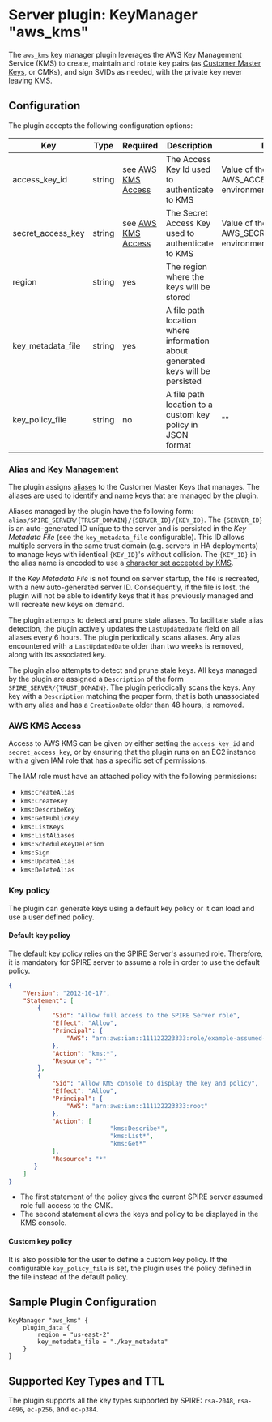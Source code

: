 # Server plugin: KeyManager "aws_kms"

The `aws_kms` key manager plugin leverages the AWS Key Management Service (KMS) to create, maintain and rotate key pairs (as [Customer Master Keys](https://docs.aws.amazon.com/kms/latest/developerguide/concepts.html#master_keys), or CMKs), and sign SVIDs as needed, with the private key never leaving KMS.

## Configuration

The plugin accepts the following configuration options:

| Key               | Type   | Required                              | Description                                             | Default                                                    |
| ----------------- | ------ | ------------------------------------- | ------------------------------------------------------- | ---------------------------------------------------------- |
| access_key_id     | string | see [AWS KMS Access](#aws-kms-access) | The Access Key Id used to authenticate to KMS           | Value of the AWS_ACCESS_KEY_ID environment variable        |
| secret_access_key | string | see [AWS KMS Access](#aws-kms-access) | The Secret Access Key used to authenticate to KMS       | Value of the AWS_SECRET_ACCESS_KEY environment variable    |
| region            | string | yes                                   | The region where the keys will be stored                |                                                            |
| key_metadata_file | string | yes                                   | A file path location where information about generated keys will be persisted    |                                   |
| key_policy_file   | string | no                                    | A file path location to a custom key policy in JSON format                       | ""                                |


### Alias and Key Management

The plugin assigns [aliases](https://docs.aws.amazon.com/kms/latest/developerguide/kms-alias.html) to the Customer Master Keys that manages. The aliases are used to identify and name keys that are managed by the plugin.

Aliases managed by the plugin have the following form: `alias/SPIRE_SERVER/{TRUST_DOMAIN}/{SERVER_ID}/{KEY_ID}`. The `{SERVER_ID}` is an auto-generated ID unique to the server and is persisted in the _Key Metadata File_ (see the `key_metadata_file` configurable). This ID allows multiple servers in the same trust domain (e.g. servers in HA deployments) to manage keys with identical `{KEY_ID}`'s without collision. The `{KEY_ID}` in the alias name is encoded to use a [character set accepted by KMS](https://docs.aws.amazon.com/kms/latest/APIReference/API_CreateAlias.html#API_CreateAlias_RequestSyntax).

If the _Key Metadata File_ is not found on server startup, the file is recreated, with a new auto-generated server ID. Consequently, if the file is lost, the plugin will not be able to identify keys that it has previously managed and will recreate new keys on demand.

The plugin attempts to detect and prune stale aliases. To facilitate stale alias detection, the plugin actively updates the `LastUpdatedDate` field on all aliases every 6 hours. The plugin periodically scans aliases. Any alias encountered with a `LastUpdatedDate` older than two weeks is removed, along with its associated key.

The plugin also attempts to detect and prune stale keys. All keys managed by the plugin are assigned a `Description` of the form `SPIRE_SERVER/{TRUST_DOMAIN}`. The plugin periodically scans the keys. Any key with a `Description` matching the proper form, that is both unassociated with any alias and has a `CreationDate` older than 48 hours, is removed.

### AWS KMS Access

Access to AWS KMS can be given by either setting the `access_key_id` and `secret_access_key`, or by ensuring that the plugin runs on an EC2 instance with a given IAM role that has a specific set of permissions.

The IAM role must have an attached policy with the following permissions:

- `kms:CreateAlias`
- `kms:CreateKey`
- `kms:DescribeKey`
- `kms:GetPublicKey`
- `kms:ListKeys`
- `kms:ListAliases`
- `kms:ScheduleKeyDeletion`
- `kms:Sign`
- `kms:UpdateAlias`
- `kms:DeleteAlias`


### Key policy
The plugin can generate keys using a default key policy or it can load and use a user defined policy.

#### Default key policy
The default key policy relies on the SPIRE Server's assumed role. Therefore, it is mandatory
for SPIRE server to assume a role in order to use the default policy.

```json
{
	"Version": "2012-10-17",
	"Statement": [
		{
			"Sid": "Allow full access to the SPIRE Server role",
			"Effect": "Allow",
			"Principal": {
				"AWS": "arn:aws:iam::111122223333:role/example-assumed-role-name"
			},
			"Action": "kms:*",
			"Resource": "*"
		},
        {
            "Sid": "Allow KMS console to display the key and policy",
            "Effect": "Allow",
            "Principal": {
                "AWS": "arn:aws:iam::111122223333:root"
            },
            "Action": [
                            "kms:Describe*",
                            "kms:List*",
                            "kms:Get*"
            ],
            "Resource": "*"
       }
	]
}
```

- The first statement of the policy gives the current SPIRE server assumed role full access to the CMK.
- The second statement allows the keys and policy to be displayed in the KMS console.


#### Custom key policy

It is also possible for the user to define a custom key policy. If the configurable `key_policy_file`
is set, the plugin uses the policy defined in the file instead of the default policy.
## Sample Plugin Configuration

```
KeyManager "aws_kms" {
    plugin_data {        
        region = "us-east-2"
        key_metadata_file = "./key_metadata"
    }
}
```

## Supported Key Types and TTL

The plugin supports all the key types supported by SPIRE: `rsa-2048`, `rsa-4096`, `ec-p256`, and `ec-p384`.
